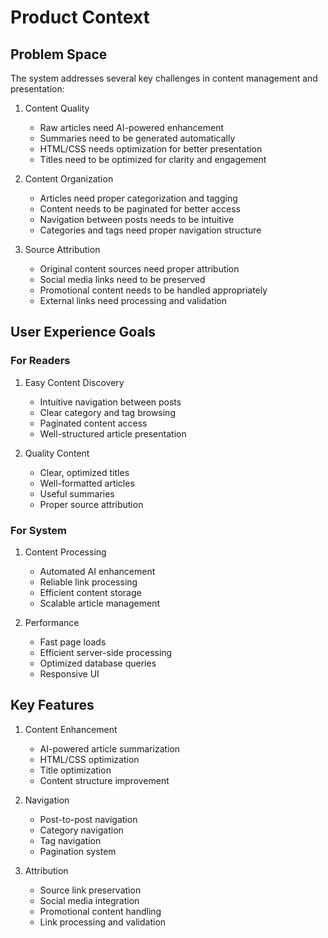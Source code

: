 # Product Context

## Problem Space
The system addresses several key challenges in content management and presentation:

1. Content Quality
   - Raw articles need AI-powered enhancement
   - Summaries need to be generated automatically
   - HTML/CSS needs optimization for better presentation
   - Titles need to be optimized for clarity and engagement

2. Content Organization
   - Articles need proper categorization and tagging
   - Content needs to be paginated for better access
   - Navigation between posts needs to be intuitive
   - Categories and tags need proper navigation structure

3. Source Attribution
   - Original content sources need proper attribution
   - Social media links need to be preserved
   - Promotional content needs to be handled appropriately
   - External links need processing and validation

## User Experience Goals

### For Readers
1. Easy Content Discovery
   - Intuitive navigation between posts
   - Clear category and tag browsing
   - Paginated content access
   - Well-structured article presentation

2. Quality Content
   - Clear, optimized titles
   - Well-formatted articles
   - Useful summaries
   - Proper source attribution

### For System
1. Content Processing
   - Automated AI enhancement
   - Reliable link processing
   - Efficient content storage
   - Scalable article management

2. Performance
   - Fast page loads
   - Efficient server-side processing
   - Optimized database queries
   - Responsive UI

## Key Features
1. Content Enhancement
   - AI-powered article summarization
   - HTML/CSS optimization
   - Title optimization
   - Content structure improvement

2. Navigation
   - Post-to-post navigation
   - Category navigation
   - Tag navigation
   - Pagination system

3. Attribution
   - Source link preservation
   - Social media integration
   - Promotional content handling
   - Link processing and validation
